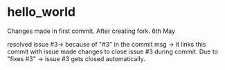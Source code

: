 # hello_world

Changes made in first commit.
After creating fork.
6th May

resolved issue #3-> because of "#3" in the commit msg -> it links this commit with issue
made changes to close issue #3 during commit. Due to "fixes #3" -> issue #3 gets closed automatically.
